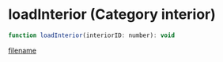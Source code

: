 # loadInterior (Category interior)

```js
function loadInterior(interiorID: number): void
```

[filename](loadInterior_m.md ':include')